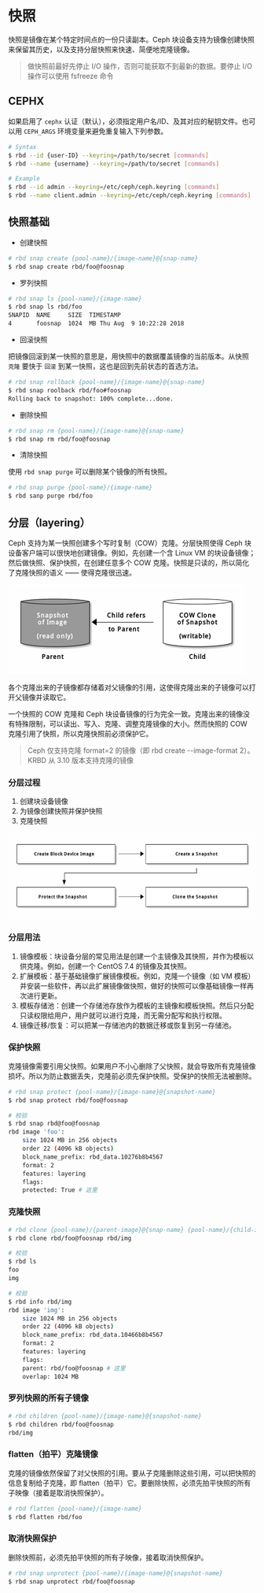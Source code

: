 # 快照

快照是镜像在某个特定时间点的一份只读副本。Ceph 块设备支持为镜像创建快照来保留其历史，以及支持分层快照来快速、简便地克隆镜像。

> 做快照前最好先停止 I/O 操作，否则可能获取不到最新的数据。要停止 I/O 操作可以使用 fsfreeze 命令

## CEPHX

如果启用了 `cephx` 认证（默认），必须指定用户名/ID、及其对应的秘钥文件。也可以用 `CEPH_ARGS` 环境变量来避免重复输入下列参数。

```sh
# Syntax
$ rbd --id {user-ID} --keyring=/path/to/secret [commands]
$ rbd --name {username} --keyring=/path/to/secret [commands]
```

```sh
# Example
$ rbd --id admin --keyring=/etc/ceph/ceph.keyring [commands]
$ rbd --name client.admin --keyring=/etc/ceph/ceph.keyring [commands]
```

## 快照基础

* 创建快照

```sh
# rbd snap create {pool-name}/{image-name}@{snap-name}
$ rbd snap create rbd/foo@foosnap
```

* 罗列快照

```sh
# rbd snap ls {pool-name}/{image-name}
$ rbd snap ls rbd/foo
SNAPID  NAME     SIZE  TIMESTAMP
4       foosnap  1024  MB Thu Aug  9 10:22:28 2018
```

* 回滚快照

把镜像回滚到某一快照的意思是，用快照中的数据覆盖镜像的当前版本。从快照 `克隆` 要快于 `回滚` 到某一快照，这也是回到先前状态的首选方法。

```sh
# rbd snap rollback {pool-name}/{image-name}@{snap-name}
$ rbd snap roolback rbd/foo#foosnap
Rolling back to snapshot: 100% complete...done.
```

* 删除快照

```sh
# rbd snap rm {pool-name}/{image-name}@{snap-name}
$ rbd snap rm rbd/foo@foosnap
```

* 清除快照

使用 `rbd snap purge` 可以删除某个镜像的所有快照。

```sh
# rbd snap purge {pool-name}/{image-name}
$ rbd sanp purge rbd/foo
```

## 分层（layering）

Ceph 支持为某一快照创建多个写时复制（COW）克隆。分层快照使得 Ceph 块设备客户端可以很快地创建镜像。例如，先创建一个含 Linux VM 的块设备镜像；然后做快照、保护快照，在创建任意多个 COW 克隆。快照是只读的，所以简化了克隆快照的语义 —— 使得克隆很迅速。

![COW Clone of Snapshot](.images/cow-clone-of-snapshot.png)

各个克隆出来的子镜像都存储着对父镜像的引用，这使得克隆出来的子镜像可以打开父镜像并读取它。

一个快照的 COW 克隆和 Ceph 块设备镜像的行为完全一致。克隆出来的镜像没有特殊限制，可以读出、写入、克隆、调整克隆镜像的大小。然而快照的 COW 克隆引用了快照，所以克隆快照前必须保护它。

> Ceph 仅支持克隆 format=2 的镜像（即 rbd create --image-format 2）。KRBD 从 3.10 版本支持克隆的镜像

### 分层过程

1. 创建块设备镜像
2. 为镜像创建快照并保护快照
3. 克隆快照

![分层过程](.images/clone-snapshot.png)

### 分层用法

1. 镜像模板：块设备分层的常见用法是创建一个主镜像及其快照，并作为模板以供克隆。例如，创建一个 CentOS 7.4 的镜像及其快照。
2. 扩展模板：基于基础镜像扩展镜像模板。例如，克隆一个镜像（如 VM 模板）并安装一些软件，再以此扩展镜像做快照，做好的快照可以像基础镜像一样再次进行更新。
3. 模板存储池：创建一个存储池存放作为模板的主镜像和模板快照。然后只分配只读权限给用户，用户就可以进行克隆，而无需分配写和执行权限。
4. 镜像迁移/恢复：可以把某一存储池内的数据迁移或恢复到另一存储池。

### 保护快照

克隆镜像需要引用父快照。如果用户不小心删除了父快照，就会导致所有克隆镜像损坏。所以为防止数据丢失，克隆前必须先保护快照。受保护的快照无法被删除。

```sh
# rbd snap protect {pool-name}/{image-name}@{snapshot-name}
$ rbd snap protect rbd/foo@foosnap
```

```sh
# 校验
$ rbd snap rbd@foo@foosnap
rbd image 'foo':
    size 1024 MB in 256 objects
    order 22 (4096 kB objects)
    block_name_prefix: rbd_data.10276b8b4567
    format: 2
    features: layering
    flags:
    protected: True # 这里
```

### 克隆快照

```sh
# rbd clone {pool-name}/{parent-image}@{snap-name} {pool-name}/{child-image-name}
$ rbd clone rbd/foo@foosnap rbd/img
```

```sh
# 校验
$ rbd ls
foo
img
```

```sh
# 校验
$ rbd info rbd/img
rbd image 'img':
    size 1024 MB in 256 objects
    order 22 (4096 kB objects)
    block_name_prefix: rbd_data.10466b8b4567
    format: 2
    features: layering
    flags:
    parent: rbd/foo@foosnap # 这里
    overlap: 1024 MB
```

### 罗列快照的所有子镜像

```sh
# rbd children {pool-name}/{image-name}@{snapshot-name}
$ rbd children rbd/foo@foosnap
rbd/img
```

### flatten（拍平）克隆镜像

克隆的镜像依然保留了对父快照的引用。要从子克隆删除这些引用，可以把快照的信息复制给子克隆，即 flatten（拍平）它。要删除快照，必须先拍平快照的所有子映像（接着是取消快照保护）。

```sh
# rbd flatten {pool-name}/{image-name}
$ rbd flatten rbd/foo
```

### 取消快照保护

删除快照前，必须先拍平快照的所有子映像，接着取消快照保护。

```sh
# rbd snap unprotect {pool-name}/{image-name}@{snapshot-name}
$ rbd snap unprotect rbd/foo@foosnap
```